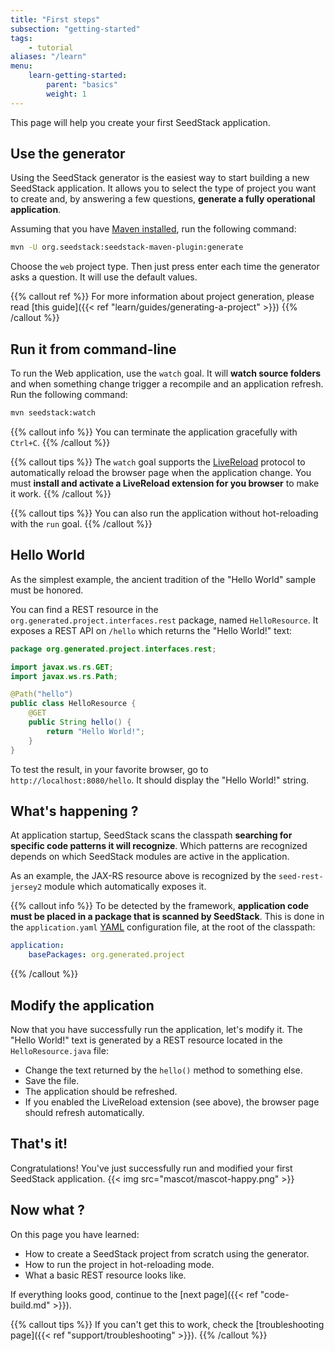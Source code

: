 ```yaml
---
title: "First steps"
subsection: "getting-started"    
tags:
    - tutorial
aliases: "/learn"    
menu:
    learn-getting-started:
        parent: "basics"
        weight: 1
---
```


This page will help you create your first SeedStack application.<!--more--> 

## Use the generator

Using the SeedStack generator is the easiest way to start building a new SeedStack application. It allows you to select
the type of project you want to create and, by answering a few questions, **generate a fully operational application**.

Assuming that you have [Maven installed](https://maven.apache.org/install.html), run the following command:

```bash
mvn -U org.seedstack:seedstack-maven-plugin:generate
```

Choose the `web` project type. Then just press enter each time the generator asks a question. It will use the default
values.

{{% callout ref %}}
For more information about project generation, please read [this guide]({{< ref "learn/guides/generating-a-project" >}}) 
{{% /callout %}}

## Run it from command-line

To run the Web application, use the `watch` goal. It will **watch source folders** and when something change trigger a 
recompile and an application refresh. Run the following command:

```bash
mvn seedstack:watch
```   
    
{{% callout info %}}
You can terminate the application gracefully with `Ctrl+C`.
{{% /callout %}}

{{% callout tips %}}
The `watch` goal supports the [LiveReload](http://livereload.com/) protocol to automatically reload the browser page when
the application change. You must **install and activate a LiveReload extension for you browser** to make it work. 
{{% /callout %}}

{{% callout tips %}}
You can also run the application without hot-reloading with the `run` goal. 
{{% /callout %}}

## Hello World

As the simplest example, the ancient tradition of the "Hello World" sample must be honored. 

You can find a REST resource in the `org.generated.project.interfaces.rest` package, named `HelloResource`. It 
exposes a REST API on `/hello` which returns the "Hello World!" text:

```java
package org.generated.project.interfaces.rest;

import javax.ws.rs.GET;
import javax.ws.rs.Path;

@Path("hello")
public class HelloResource {
    @GET
    public String hello() {
        return "Hello World!";
    }
}
``` 

To test the result, in your favorite browser, go to `http://localhost:8080/hello`. It should display the 
"Hello World!" string.

## What's happening ?

At application startup, SeedStack scans the classpath **searching for specific code patterns it will recognize**. Which
patterns are recognized depends on which SeedStack modules are active in the application. 

As an example, the JAX-RS resource above is recognized by the `seed-rest-jersey2` module which automatically exposes it.

{{% callout info %}}
To be detected by the framework, **application code must be placed in a package that is scanned by SeedStack**. 
This is done in the `application.yaml` [YAML](https://en.wikipedia.org/wiki/YAML) configuration file, at the root of the 
classpath:

```yaml
application:
    basePackages: org.generated.project
```  
{{% /callout %}}

## Modify the application

Now that you have successfully run the application, let's modify it. The "Hello World!" text is generated by a REST 
resource located in the `HelloResource.java` file: 
 
* Change the text returned by the `hello()` method to something else.
* Save the file.
* The application should be refreshed.
* If you enabled the LiveReload extension (see above), the browser page should refresh automatically.

## That's it!

Congratulations! You've just successfully run and modified your first SeedStack application.
{{< img src="mascot/mascot-happy.png" >}}

## Now what ?

On this page you have learned:

* How to create a SeedStack project from scratch using the generator.
* How to run the project in hot-reloading mode.
* What a basic REST resource looks like. 

If everything looks good, continue to the [next page]({{< ref "code-build.md" >}}).

{{% callout tips %}}
If you can't get this to work, check the [troubleshooting page]({{< ref "support/troubleshooting" >}}).
{{% /callout %}}
